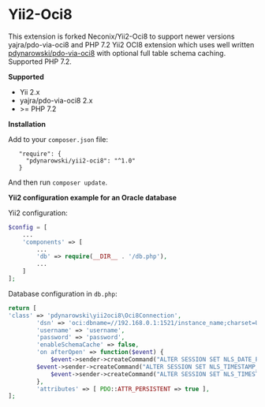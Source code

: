 # Yii2-Oci8
This extension is forked Neconix/Yii2-Oci8 to support newer versions yajra/pdo-via-oci8 and PHP 7.2
Yii2 OCI8 extension which uses well written [pdynarowski/pdo-via-oci8](https://github.com/pdynarowski/pdo-via-oci8) 
with optional full table schema caching. Supported PHP 7.2.

**Supported**
- Yii 2.x
- yajra/pdo-via-oci8 2.x
- \>= PHP 7.2

**Installation**

Add to your `composer.json` file:

```
   "require": {
     "pdynarowski/yii2-oci8": "^1.0"
   }
```

And then run `composer update`.

**Yii2 configuration example for an Oracle database**

Yii2 configuration:

```php
$config = [
    ...
    'components' => [
        ...
        'db' => require(__DIR__ . '/db.php'),
        ...
    ]
];
```

Database configuration in `db.php`:

```php
return [
'class' => 'pdynarowski\yii2oci8\Oci8Connection',
        'dsn' => 'oci:dbname=//192.168.0.1:1521/instance_name;charset=UTF8',
        'username' => 'username',
        'password' => 'password',
        'enableSchemaCache' => false,
        'on afterOpen' => function($event) {
            $event->sender->createCommand("ALTER SESSION SET NLS_DATE_FORMAT = 'YYYY-MM-DD HH24:MI:SS'")->execute();
	    $event->sender->createCommand("ALTER SESSION SET NLS_TIMESTAMP_TZ_FORMAT = 'YYYY-MM-DD HH:MI:SS'")->execute();
            $event->sender->createCommand("ALTER SESSION SET NLS_TIMESTAMP_FORMAT = 'YYYY-MM-DD HH24:MI:SS'")->execute();
        },
        'attributes' => [ PDO::ATTR_PERSISTENT => true ],
];
```

